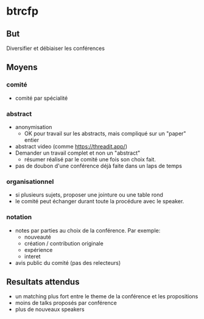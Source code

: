 # btrcfp

## But

Diversifier et débiaiser les conférences

## Moyens

### comité

- comité par spécialité

### abstract

- anonymisation
  - OK pour travail sur les abstracts, mais compliqué sur un "paper" entier
- abstract video (comme https://threadit.app/)
- Demander un travail complet et non un "abstract"
  - résumer réalisé par le comité une fois son choix fait.
- pas de doubon d'une conférence déjà faite dans un laps de temps

### organisationnel

- si plusieurs sujets, proposer une jointure ou une table rond
- le comité peut échanger durant toute la procédure avec le speaker.

### notation

- notes par parties au choix de la conférence. Par exemple:
  - nouveauté
  - création / contribution originale
  - expérience
  - interet
- avis public du comité (pas des relecteurs)

## Resultats attendus

- un matching plus fort entre le theme de la conférence et les propositions
- moins de talks proposés par conférence
- plus de nouveaux speakers
